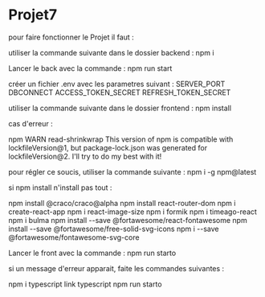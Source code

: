 # Projet7
pour faire fonctionner le Projet il faut : 

utiliser la commande suivante dans le dossier backend : 
npm i

Lancer le back avec la commande :
npm run start

créer un fichier .env avec les parametres suivant :
SERVER_PORT
DBCONNECT
ACCESS_TOKEN_SECRET
REFRESH_TOKEN_SECRET



utiliser la commande suivante dans le dossier frontend : 
npm install

cas d'erreur :

npm WARN read-shrinkwrap This version of npm is compatible with lockfileVersion@1, but 
package-lock.json was generated for lockfileVersion@2. I'll try to do my best with it!

pour régler ce soucis, utiliser la commande suivante :
npm i -g npm@latest

si npm install n'install pas tout :

npm install @craco/craco@alpha
npm install react-router-dom
npm i create-react-app
npm i react-image-size
npm i formik
npm i timeago-react
npm i bulma
npm install --save @fortawesome/react-fontawesome
npm install --save @fortawesome/free-solid-svg-icons
npm i --save @fortawesome/fontawesome-svg-core

Lancer le front avec la commande :
npm run starto

si un message d'erreur apparait, faite les commandes suivantes :

npm i typescript
link typescript
npm run starto